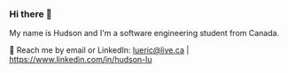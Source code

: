 ### Hi there 👋
My name is Hudson and I'm a software engineering student from Canada. 

💬 Reach me by email or LinkedIn: lueric@live.ca | https://www.linkedin.com/in/hudson-lu
<!--
**HudsonLu/HudsonLu** is a ✨ _special_ ✨ repository because its `README.md` (this file) appears on your GitHub profile.

Here are some ideas to get you started: 

- 🔭 I’m currently working on ...
- 🌱 I’m currently learning ...
- 👯 I’m looking to collaborate on ...
- 🤔 I’m looking for help with ...
- 💬 Ask me about ...
- 📫 How to reach me: ...
- 😄 Pronouns: ...
- ⚡ Fun fact: ...
-->
